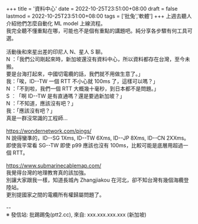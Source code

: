 +++
title = '資料中心'
date = 2022-10-25T23:51:00+08:00
draft = false
lastmod = 2022-10-25T23:51:00+08:00
tags = ['批兔','軟體']
+++
上週去聽人介紹他們怎麼自動化 ML model 上線流程。<br>
我完全聽不懂重點在哪，可能也不是個有重點的講題吧。純分享各步驟有何工具可選。<br>
<br>
活動後和來星出差的印尼人 N、星人 S 聊。<br>
N ：「我們公司剛起來時，新加坡還沒有資料中心，所以資料都存在台灣，至今未搬。<br>
      要是台海打起來，中國切電纜的話，我們就不用做生意了。」<br>
我：「唉，ID--TW 一個 RTT 不小心就 100ms 了，這樣可以嗎？」<br>
N ：「不到啦，我們一個 RTT 大概幾十毫秒，到日本都不是問題。」<br>
S ︰「啊 ID--TW 是有直通嗎？還是要過新加坡？」<br>
N ：「不知道，應該沒有吧？」<br>
我：「應該沒有吧？」<br>
真是一群沒常識的工程師…<br>
<br>
https://wondernetwork.com/pings/<br>
N 說得蠻準的，ID--SG 1Xms, ID--TW 6Xms, ID--JP 8Xms, ID--CN 2XXms。<br>
即使我平常看 SG--TW 即使 p99 應該也沒有 100ms，比較可能是底層用超過一個 RTT。<br>
<br>
https://www.submarinecablemap.com/<br>
我覺得台灣的地理教育真的該加強。<br>
別讓大家跟我一樣，知道長城內 Zhangjiakou 在河北，卻不知台灣有幾個海纜登陸站。<br>
更別提國家之間的電纜所有權歸屬問題了。<br>
<br>
--<br>
※ 發信站: 批踢踢兔(ptt2.cc), 來自: xxx.xxx.xxx.xxx (新加坡)<br>
